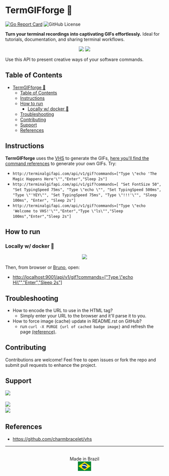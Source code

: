 # TermGIFforge 👾

[![Go Report Card](https://goreportcard.com/badge/github.com/victorabarros/termgifforge)](https://goreportcard.com/report/github.com/victorabarros/termgifforge) ![GitHub License](https://img.shields.io/github/license/victorabarros/TermGIFforge)

**Turn your terminal recordings into captivating GIFs effortlessly.**
Ideal for tutorials, documentation, and sharing terminal workflows.

<p align="center">
  <img src="http://terminalgifapi.com/api/v1/gif?commands=[%20%22Set%20FontSize%2050%22,%20%22Set%20TypingSpeed%2075ms%22,%20%22Type%20\%22echo%20\%22%22,%20%22Set%20TypingSpeed%20500ms%22,%20%22Type%20\%22%27YEY\%22%22,%20%22Set%20TypingSpeed%2075ms%22,%20%22Type%20\%22!!!!%27\%22%22,%20%22Sleep%20100ms%22,%20%22Enter%22,%20%22Sleep%202s%22]"/>
  <img src="http://terminalgifapi.com/api/v1/gif?commands=[%22Type%20\%22echo%20%27The%20Magic%20Happens%20Here%27\%22%22,%22Enter%22,%22Sleep%202s%22]"/>
</p>

Use this API to present creative ways of your software commands.

## Table of Contents

- [TermGIFforge 👾](#termgifforge-)
  - [Table of Contents](#table-of-contents)
  - [Instructions](#instructions)
  - [How to run](#how-to-run)
    - [Locally w/ docker 🐳](#locally-w-docker-)
  - [Troubleshooting](#troubleshooting)
  - [Contributing](#contributing)
  - [Support](#support)
  - [References](#references)

## Instructions

**TermGIFforge** uses the [VHS](https://github.com/charmbracelet/vhs) to generate the GIFs, [here you'll find the command references](https://github.com/charmbracelet/vhs?tab=readme-ov-file#vhs-command-reference) to generate your own GIFs.
Try:
- `http://terminalgifapi.com/api/v1/gif?commands=["Type \"echo 'The Magic Happens Here'\"","Enter","Sleep 2s"]`
- `http://terminalgifapi.com/api/v1/gif?commands=[
    "Set FontSize 50",
    "Set TypingSpeed 75ms",
    "Type \"echo \"",
    "Set TypingSpeed 500ms",
    "Type \"'YEY\"",
    "Set TypingSpeed 75ms",
    "Type \"!!!'\"",
    "Sleep 100ms",
    "Enter",
    "Sleep 2s"]`
- `http://terminalgifapi.com/api/v1/gif?commands=["Type \"echo 'Welcome to VHS!'\"","Enter","Type \"ls\"","Sleep 100ms","Enter","Sleep 2s"]`

<!--
- http://terminalgifapi.com/api/v1/gif?commands=[
    "Type \"echo 'How to run locally w/ Docker'\"\n","Sleep 400ms","Enter","Sleep 200ms",
    "Type \"echo 'make build-image to build image'\"\n","Sleep 400ms","Enter","Sleep 200ms",
    "Type \"echo 'make debug-container to start a terminal from inside the container'\"\n","Sleep 400ms","Enter","Sleep 200ms",
    "Type \"echo 'go run cmd/server/main.go'\"\n","Sleep 400ms","Enter","Sleep 200ms",
    "Sleep 2s"]
- http://terminalgifapi.com/api/v1/gif?commands=["Type \"echo 'Welcome to VHS!'\"","Sleep 100ms","Enter","Sleep 2s"]

- http://localhost:9001/api/v1/gif?commands=[
  "Set FontSize 25",
  "Set Height 800",
  "Set TypingSpeed 80ms",
  "Hide",
  "Type \"bash btc_logo.sh\"",
  "Enter",
  "Show",
  "Sleep 5s"] -->

## How to run

### Locally w/ docker 🐳

<!--
make build-image
make debug-container
go run cmd/server/main.go
 -->

<p align="center">
  <img src="http://terminalgifapi.com/api/v1/gif?commands=[%20%22Type%20\%22echo%20%27How%20to%20run%20locally%20w/%20Docker%27\%22\n%22,%22Sleep%20400ms%22,%22Enter%22,%22Sleep%20200ms%22,%20%22Type%20\%22echo%20%27make%20build-image%20to%20build%20image%27\%22\n%22,%22Sleep%20400ms%22,%22Enter%22,%22Sleep%20200ms%22,%20%22Type%20\%22echo%20%27make%20debug-container%20to%20start%20a%20terminal%20from%20inside%20the%20container%27\%22\n%22,%22Sleep%20400ms%22,%22Enter%22,%22Sleep%20200ms%22,%20%22Type%20\%22echo%20%27go%20run%20cmd/server/main.go%27\%22\n%22,%22Sleep%20400ms%22,%22Enter%22,%22Sleep%20200ms%22,%20%22Sleep%202s%22]"/>
</p>

Then, from browser or [Bruno](./zarf/bruno/), open:

- [http://localhost:9001/api/v1/gif?commands=\["Type \\"echo Hi\\"","Enter","Sleep 2s"\]](http://localhost:9001/api/v1/gif?commands=["Type%20\"echo%20Hi\"","Enter","Sleep%202s"])

## Troubleshooting

- How to encode the URL to use in the HTML tag?
  - Simply enter your URL to the browser and it'll parse it to you.
- How to force image (cache) update in README.rst on GitHub?
  - run `curl -X PURGE {url of cached badge image}` and refresh the page [(reference)](https://stackoverflow.com/questions/26898052/how-to-force-image-cache-update-in-readme-rst-on-github).

## Contributing

Contributions are welcome! Feel free to open issues or fork the repo and submit pull requests to enhance the project.

## Support

<p>
  <img src="http://terminalgifapi.com/api/v1/gif?commands=[%20%22Set%20FontSize%2060%22,%20%22Type%20\%22I%20am%20happy%20to%20be%20honored%20with%20your%20support!%20S2S2\%22%22,%20%22Sleep%202s%22%20]" height="200px"/>
  <br/>
  <br/>
  <a href="https://victor.barros.engineer/support" target="_blank">
    <img src="https://bitcoin.org/img/icons/logotop.svg?1671880122" height="40px">
  </a>
  <br/>
  <a href="https://www.buymeacoffee.com/victorbarros" target="_blank">
    <img src="https://cdn.buymeacoffee.com/buttons/v2/default-yellow.png" height="45px">
  </a>
</p>

## References

- https://github.com/charmbracelet/vhs

---

<p align="center">
  <br/>
  Made in Brazil
  <br/>
  <img src="https://github.com/victorabarros/ura-bot/blob/main/assets/BrazilFlag.png" height="30px"/>
</p>

<!--
## how to run in production

```
# install docker
curl -fsSL https://raw.githubusercontent.com/victorabarros/victorabarros/master/scripts/install_docker_ubuntu.sh | bash

# install make
apt install -y make

# clone project
git clone https://github.com/victorabarros/TermGIFforge.git

cd TermGIFforge

cp .env.example .env.production

# write variables to .env.production

make build-image
make compile ENV_FILE=.env.production
make run-app ENV_FILE=.env.production PORT=80
```
 -->

<!--
- https://github.com/anuraghazra/github-readme-stats
- https://github.com/DenverCoder1/github-readme-streak-stats
- https://github.com/rahuldkjain/github-profile-readme-generator
- https://github.com/ryo-ma/github-profile-trophy
- [![Star History Chart](https://api.star-history.com/svg?repos=getumbrel/umbrel&type=Date)](https://star-history.com/#getumbrel/umbrel&Date)
-->

<!--
TODO

- honeybadger https://app.honeybadger.io/projects/130099/install/go
- codeclimate
- sonar
- improve dockerfile
  - cmds to build image using mac or linux
    - receive OS as arg and select script to install vhs
  - create stage with shared volume and build project
  - copy build to release fase
  - entrypoint to run builded
- implement workers to limit GIF processing at same time
- better readme https://github.com/Azure-Samples/deepseek-azure-javascript?tab=readme-ov-file#deepseek-on-azure---javascript-demos
- write article/post
- post on
  - ask friends to give star
  - https://x.com/i/communities/1685641800449462272,
  - gopher discord,
  - ~gopher slack~ https://gophers.slack.com/archives/C8VFRARPY/p1738249701304709
  - "show HN" (https://news.ycombinator.com/show)...
  - msg: "If you love the beauty of what charmbracelet have being doing for CLI tools, you'll love this.
You no longer needs to install VHS to create your GIFs, I just released the TermGIFforge, the VHS as an API!"

-->

